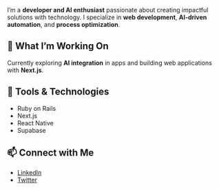 <p>I’m a <strong>developer and AI enthusiast</strong> passionate about creating impactful solutions with technology. I specialize in <strong>web development</strong>, <strong>AI-driven automation</strong>, and <strong>process optimization</strong>.</p>

<h2>🚀 What I’m Working On</h2>
<p>Currently exploring <strong>AI integration</strong> in apps and building web applications with <strong>Next.js</strong>.</p>

<h2>🔧 Tools & Technologies</h2>
<ul>
  <li>Ruby on Rails</li>
  <li>Next.js</li>
  <li>React Native</li>
  <li>Supabase</li>
</ul>

<h2>📫 Connect with Me</h2>
<ul>
  <li><a href="https://linkedin.com/in/igzt" target="_blank">LinkedIn</a></li>
  <li><a href="https://x.com/igzanotto" target="_blank">Twitter</a></li>
</ul>
